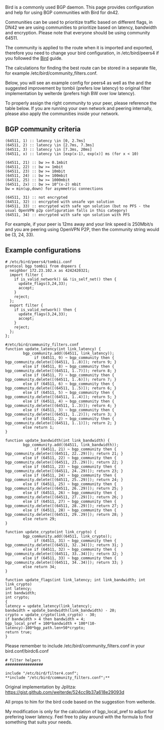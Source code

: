 Bird is a commonly used BGP daemon.  This page provides configuration and help for using BGP communities with Bird for dn42.

Communities can be used to prioritize traffic based on different flags, in DN42 we are using communities to prioritize based on latency, bandwidth and encryption. Please note that everyone should be using community 64511.

The community is applied to the route when it is imported and exported, therefore you need to change your bird configuration, in /etc/bird/peers4 if you followed the [Bird](/howto/Bird) guide. 

The calculations for finding the best route can be stored in a separate file, for example /etc/bird/community_filters.conf.

Below, you will see an example config for peers4 as well as the and the suggested improvement by tombii (prefers low latency) to original filter implementation by welterde (prefers high BW over low latency).

To properly assign the right community to your peer, please reference the table below. If you are running your own network and peering internally, please also apply the communities inside your network.

## BGP community criteria
```
(64511, 1) :: latency \in [0, 2.7ms]
(64511, 2) :: latency \in [2.7ms, 7.3ms]
(64511, 3) :: latency \in [7.3ms, 20ms]
(64511, x) :: latency \in [exp(x-1), exp(x)] ms (for x < 10)
 
(64511, 21) :: bw >= 0.1mbit
(64511, 22) :: bw >= 1mbit
(64511, 23) :: bw >= 10mbit
(64511, 24) :: bw >= 100mbit
(64511, 25) :: bw >= 1000mbit
(64511, 2x) :: bw >= 10^(x-2) mbit
bw = min(up,down) for asymmetric connections
 
(64511, 31) :: not encrypted
(64511, 32) :: encrypted with unsafe vpn solution
(64511, 33) :: encrypted with safe vpn solution (but no PFS - the usual OpenVPN p2p configuration falls in this category)
(64511, 34) :: encrypted with safe vpn solution with PFS 
```
For example, if your peer is 12ms away and your link speed is 250Mbit/s and you are peering using OpenVPN P2P, then the community string would be (3, 24, 33).

## Example configurations 
```
# /etc/bird/peers4/tombii.conf
protocol bgp tombii from dnpeers {
  neighbor 172.23.102.x as 4242420321;
  import filter {
    if is_valid_network() && !is_self_net() then {
      update_flags(3,24,33);
      accept;
    }
    reject;
  };
  export filter {
    if is_valid_network() then {
      update_flags(3,24,33);
      accept;
    }
    reject;
  };
};
```
```
#/etc/bird/community_filters.conf
function update_latency(int link_latency) {
        bgp_community.add((64511, link_latency));
             if (64511, 9) ~ bgp_community then { bgp_community.delete([(64511, 1..8)]); return 9; }
        else if (64511, 8) ~ bgp_community then { bgp_community.delete([(64511, 1..7)]); return 8; }
        else if (64511, 7) ~ bgp_community then { bgp_community.delete([(64511, 1..6)]); return 7; }
        else if (64511, 6) ~ bgp_community then { bgp_community.delete([(64511, 1..5)]); return 6; }
        else if (64511, 5) ~ bgp_community then { bgp_community.delete([(64511, 1..4)]); return 5; }
        else if (64511, 4) ~ bgp_community then { bgp_community.delete([(64511, 1..3)]); return 4; }
        else if (64511, 3) ~ bgp_community then { bgp_community.delete([(64511, 1..2)]); return 3; }
        else if (64511, 2) ~ bgp_community then { bgp_community.delete([(64511, 1..1)]); return 2; }
        else return 1;
}

function update_bandwidth(int link_bandwidth) {
        bgp_community.add((64511, link_bandwidth));
             if (64511, 21) ~ bgp_community then { bgp_community.delete([(64511, 22..29)]); return 21; }
        else if (64511, 22) ~ bgp_community then { bgp_community.delete([(64511, 23..29)]); return 22; }
        else if (64511, 23) ~ bgp_community then { bgp_community.delete([(64511, 24..29)]); return 23; }
        else if (64511, 24) ~ bgp_community then { bgp_community.delete([(64511, 25..29)]); return 24; }
        else if (64511, 25) ~ bgp_community then { bgp_community.delete([(64511, 26..29)]); return 25; }
        else if (64511, 26) ~ bgp_community then { bgp_community.delete([(64511, 27..29)]); return 26; }
        else if (64511, 27) ~ bgp_community then { bgp_community.delete([(64511, 28..29)]); return 27; }
        else if (64511, 28) ~ bgp_community then { bgp_community.delete([(64511, 29..29)]); return 28; }
        else return 29;
}

function update_crypto(int link_crypto) {
        bgp_community.add((64511, link_crypto));
             if (64511, 31) ~ bgp_community then { bgp_community.delete([(64511, 32..34)]); return 31; }
        else if (64511, 32) ~ bgp_community then { bgp_community.delete([(64511, 33..34)]); return 32; }
        else if (64511, 33) ~ bgp_community then { bgp_community.delete([(64511, 34..34)]); return 33; }
        else return 34;
}
	
function update_flags(int link_latency; int link_bandwidth; int link_crypto)
int latency;
int bandwidth;
int crypto;
{
latency = update_latency(link_latency);
bandwidth = update_bandwidth(link_bandwidth) - 20;
crypto = update_crypto(link_crypto) - 30;
if bandwidth > 4 then bandwidth = 4;
bgp_local_pref = 100*bandwidth + 100*(10-latency)-100*bgp_path.len+50*crypto;
return true;
} 
```
Please remember to include /etc/bird/community_filters.conf in your bird.conf/birdc6.conf
```
# filter helpers
#################

include "/etc/bird/filter4.conf";
**include "/etc/bird/community_filters.conf";**
```
Original implementation by Jplitza: https://gist.github.com/welterde/524cc9b37a618e29093d

All props to him for the bird code based on the suggestion from welterde. 

My modification is only for the calculation of bgp_local_pref to adjust for prefering lower latency. Feel free to play around with the formula to find something that suits your needs.